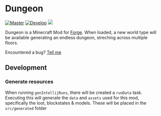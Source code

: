 # Dungeon
[![Master](https://github.com/PssbleTrngle/Dungeon/workflows/Test/badge.svg?branch=develop&event=pull_request)](https://github.com/PssbleTrngle/Dungeon/actions?query=workflow%3ATest+branch%3Adevelop+event%3Apull_request)
[![Develop](https://img.shields.io/github/workflow/status/PssbleTrngle/Dungeon/Test/develop?label=Develop&logo=github)](https://github.com/PssbleTrngle/Dungeon/actions?query=workflow%3ATest+branch%3Adevelop)
[![](https://img.shields.io/github/last-commit/PssbleTrngle/Dungeon)](https://github.com/PssbleTrngle/Dungeon/commits/develop)

Dungeon is a Minecraft Mod for [Forge](http://files.minecraftforge.net/).
When loaded, a new world type will be available generating an endless dungeon, streching across multiple floors.

Encountered a bug? [Tell me](https://github.com/PssbleTrngle/Dungeon/issues/new/choose)

## Development

### Generate resources
When running `genIntellijRuns`, there will be created a `runData` task.
Executing this will generate the `data` and `assets` used for this mod,
specifically the loot, blockstates & models.
These will be placed in the `src/generated` folder
